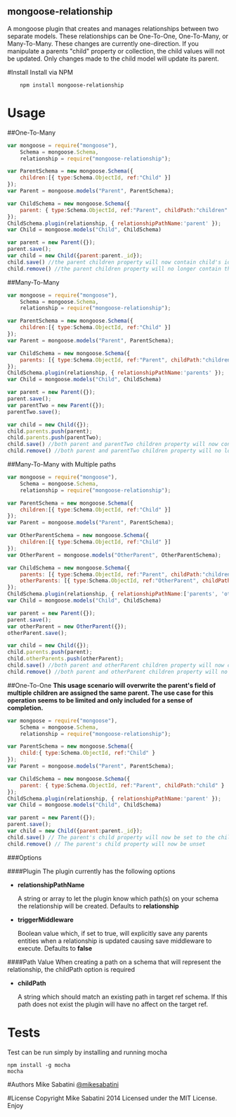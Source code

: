 ## mongoose-relationship

A mongoose plugin that creates and manages relationships between two separate models. These relationships can be One-To-One, One-To-Many, or Many-To-Many. These changes are currently one-direction. If you manipulate a parents "child" property or collection, the child values will not be updated. Only changes made to the child model will update its parent.

#Install
Install via NPM

        npm install mongoose-relationship

# Usage

##One-To-Many
```js
var mongoose = require("mongoose"),
    Schema = mongoose.Schema,
    relationship = require("mongoose-relationship");

var ParentSchema = new mongoose.Schema({
    children:[{ type:Schema.ObjectId, ref:"Child" }]
});
var Parent = mongoose.models("Parent", ParentSchema);

var ChildSchema = new mongoose.Schema({
    parent: { type:Schema.ObjectId, ref:"Parent", childPath:"children" }
});
ChildSchema.plugin(relationship, { relationshipPathName:'parent' });
var Child = mongoose.models("Child", ChildSchema)

var parent = new Parent({});
parent.save();
var child = new Child({parent:parent._id});
child.save() //the parent children property will now contain child's id
child.remove() //the parent children property will no longer contain the child's id
```

##Many-To-Many
```js
var mongoose = require("mongoose"),
    Schema = mongoose.Schema,
    relationship = require("mongoose-relationship");

var ParentSchema = new mongoose.Schema({
    children:[{ type:Schema.ObjectId, ref:"Child" }]
});
var Parent = mongoose.models("Parent", ParentSchema);

var ChildSchema = new mongoose.Schema({
    parents: [{ type:Schema.ObjectId, ref:"Parent", childPath:"children" }]
});
ChildSchema.plugin(relationship, { relationshipPathName:'parents' });
var Child = mongoose.models("Child", ChildSchema)

var parent = new Parent({});
parent.save();
var parentTwo = new Parent({});
parentTwo.save();

var child = new Child({});
child.parents.push(parent);
child.parents.push(parentTwo);
child.save() //both parent and parentTwo children property will now contain the child's id
child.remove() //both parent and parentTwo children property will no longer contain the child's id
```

##Many-To-Many with Multiple paths
```js
var mongoose = require("mongoose"),
    Schema = mongoose.Schema,
    relationship = require("mongoose-relationship");

var ParentSchema = new mongoose.Schema({
    children:[{ type:Schema.ObjectId, ref:"Child" }]
});
var Parent = mongoose.models("Parent", ParentSchema);

var OtherParentSchema = new mongoose.Schema({
    children:[{ type:Schema.ObjectId, ref:"Child" }]
});
var OtherParent = mongoose.models("OtherParent", OtherParentSchema);

var ChildSchema = new mongoose.Schema({
    parents: [{ type:Schema.ObjectId, ref:"Parent", childPath:"children" }]
    otherParents: [{ type:Schema.ObjectId, ref:"OtherParent", childPath:"children" }]
});
ChildSchema.plugin(relationship, { relationshipPathName:['parents', 'otherParents'] });
var Child = mongoose.models("Child", ChildSchema)

var parent = new Parent({});
parent.save();
var otherParent = new OtherParent({});
otherParent.save();

var child = new Child({});
child.parents.push(parent);
child.otherParents.push(otherParent);
child.save() //both parent and otherParent children property will now contain the child's id
child.remove() //both parent and otherParent children property will no longer contain the child's id
```

##One-To-One
**This usage scenario will overwrite the parent's field of multiple children are assigned the same parent. The use case for this operation seems to be limited and only included for a sense of completion.**

```js
var mongoose = require("mongoose"),
    Schema = mongoose.Schema,
    relationship = require("mongoose-relationship");

var ParentSchema = new mongoose.Schema({
    child:{ type:Schema.ObjectId, ref:"Child" }
});
var Parent = mongoose.models("Parent", ParentSchema);

var ChildSchema = new mongoose.Schema({
    parent: { type:Schema.ObjectId, ref:"Parent", childPath:"child" }
});
ChildSchema.plugin(relationship, { relationshipPathName:'parent' });
var Child = mongoose.models("Child", ChildSchema)

var parent = new Parent({});
parent.save();
var child = new Child({parent:parent._id});
child.save() // The parent's child property will now be set to the child's _id;
child.remove() // The parent's child property will now be unset
```

###Options

####Plugin
The plugin currently has the following options

- **relationshipPathName**

    A string or array to let the plugin know which path(s) on your schema the relationship will be created. Defaults to **relationship**

- **triggerMiddleware**

    Boolean value which, if set to true, will explicitly save any parents entities when a relationship is updated causing save middleware to execute. Defaults to **false**

####Path Value
When creating a path on a schema that will represent the relationship, the childPath option is required

- **childPath**

    A string which should match an existing path in target ref schema. If this path does not exist the plugin will have no affect on the target ref.

# Tests
Test can be run simply by installing and running mocha

    npm install -g mocha
    mocha

#Authors
Mike Sabatini [@mikesabatini](https://twitter.com/mikesabatini)

#License
Copyright Mike Sabatini 2014
Licensed under the MIT License. Enjoy
